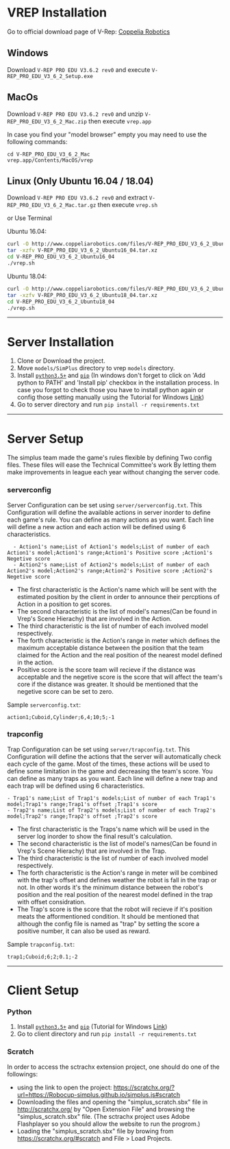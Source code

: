 # VREP Installation
Go to official download page of V-Rep: [Coppelia Robotics](http://www.coppeliarobotics.com/previousVersions)
## Windows
Download `V-REP PRO EDU V3.6.2 rev0` and execute `V-REP_PRO_EDU_V3_6_2_Setup.exe`

## MacOs
Download `V-REP PRO EDU V3.6.2 rev0` and unzip `V-REP_PRO_EDU_V3_6_2_Mac.zip` then execute `vrep.app`

In case you find your "model browser" empty you may need to use the following commands:

```
cd V-REP_PRO_EDU_V3_6_2_Mac 
vrep.app/Contents/MacOS/vrep
```

## Linux (Only Ubuntu 16.04 / 18.04)
Download `V-REP PRO EDU V3.6.2 rev0` and extract `V-REP_PRO_EDU_V3_6_2_Mac.tar.gz` then execute `vrep.sh`

or Use Terminal

Ubuntu 16.04:
```bash
curl -O http://www.coppeliarobotics.com/files/V-REP_PRO_EDU_V3_6_2_Ubuntu16_04.tar.xz
tar -xzfv V-REP_PRO_EDU_V3_6_2_Ubuntu16_04.tar.xz
cd V-REP_PRO_EDU_V3_6_2_Ubuntu16_04
./vrep.sh
```

Ubuntu 18.04:
```bash
curl -O http://www.coppeliarobotics.com/files/V-REP_PRO_EDU_V3_6_2_Ubuntu18_04.tar.xz
tar -xzfv V-REP_PRO_EDU_V3_6_2_Ubuntu18_04.tar.xz
cd V-REP_PRO_EDU_V3_6_2_Ubuntu18_04
./vrep.sh
```

---

# Server Installation
1.  Clone or Download the project.
2.  Move `models/SimPlus` directory to vrep `models` directory.
3.  Install [`python3.5+`](https://www.python.org/downloads/) and [`pip`](https://pip.pypa.io/en/stable/installing/) (In windows don't forget to click on 'Add python to PATH' and 'Install pip' checkbox in the installation process. In case you forgot to check those you have to install python again or config those setting manually using the Tutorial for Windows [Link](https://github.com/BurntSushi/nfldb/wiki/Python-&-pip-Windows-installation))
4.  Go to server directory and run `pip install -r requirements.txt`
---

# Server Setup
The simplus team made the game's rules flexible by defining Two config files. These files will ease the Technical Committee's work By letting them make improvements in league each year without changing the server code. 

### serverconfig
Server Configuration can be set using `server/serverconfig.txt`. This Configuration will define the available actions in server inorder to define each game's rule. You can define as many actions as you want. Each line will define a new action and each action will be defined using 6 characteristics.

```
  - Action1's name;List of Action1's models;List of number of each Action1's model;Action1's range;Action1's Positive score ;Action1's Negetive score
  - Action2's name;List of Action2's models;List of number of each Action2's model;Action2's range;Action2's Positive score ;Action2's Negetive score
```

- The first characteristic is the Action's name which will be sent with the estimated position by the client in order to announce their percptions of Action in a position to get scores.
- The second characteristic is the list of model's names(Can be found in Vrep's Scene Hierachy) that are involved in the Action.
- The third characteristic is the list of number of each involved model respectively. 
- The forth characteristic is the Action's range in meter which defines the maximum acceptable distance between the position that the team claimed for the Action and the real position of the nearest model defined in the action. 
- Positive score is the score team will recieve if the distance was acceptable and the negetive score is the score that will affect the team's core if the distance was greater. It should be mentioned that the negetive score can be set to zero.
 
Sample `serverconfig.txt`:
```
action1;Cuboid,Cylinder;6,4;10;5;-1
```

### trapconfig
Trap Configuration can be set using `server/trapconfig.txt`. This Configuration will define the actions that the server will automatically check each cycle of the game. Most of the times, these actions will be used to define some limitation in the game and decreasing the team's score. You can define as many traps as you want. Each line will define a new trap and each trap will be defined using 6 characteristics.

```
- Trap1's name;List of Trap1's models;List of number of each Trap1's model;Trap1's range;Trap1's offset ;Trap1's score
- Trap2's name;List of Trap2's models;List of number of each Trap2's model;Trap2's range;Trap2's offset ;Trap2's score
```

- The first characteristic is the Traps's name which will be used in the server log inorder to show the final result's calculation.
- The second characteristic is the list of model's names(Can be found in Vrep's Scene Hierachy) that are involved in the Trap.
- The third characteristic is the list of number of each involved model respectively.
- The forth characteristic is the Action's range in meter will be combined with the trap's offset and defines weather the robot is fall in the trap or not. In other words it's the minimum distance between the robot's position and the real position of the nearest model defined in the trap with offset considration.
- The Trap's score is the score that the robot will recieve if it's position meats the afformentioned condition. It should be mentioned that although the config file is named as "trap" by setting the score a positive number, it can also be used as reward.
 
Sample `trapconfig.txt`:
```
trap1;Cuboid;6;2;0.1;-2
```

---

# Client Setup
### Python
1.  Install [`python3.5+`](https://www.python.org/downloads/) and [`pip`](https://pip.pypa.io/en/stable/installing/) (Tutorial for Windows [Link](https://github.com/BurntSushi/nfldb/wiki/Python-&-pip-Windows-installation))
2.  Go to client directory and run `pip install -r requirements.txt`

### Scratch
In order to access the sctrachx extension project, one should do one of the followings:
- using the link to open the project: https://scratchx.org/?url=https://Robocup-simplus.github.io/simplus.js#scratch
- Downloading the files and opening the "simplus_scratch.sbx" file in http://scratchx.org/ by "Open Extension File" and browsing the "simplus_scratch.sbx" file. (The sctrachx project uses Adobe Flashplayer so you should allow the website to run the progrom.)
- Loading the "simplus_scratch.sbx" file by browing from https://scratchx.org/#scratch and File > Load Projects.
